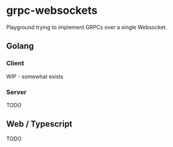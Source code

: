 # grpc-websockets

Playground trying to implement GRPCs over a single Websocket.

## Golang

### Client

WIP - somewhat exists

### Server

TODO

## Web / Typescript

TODO
